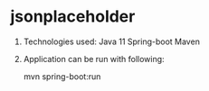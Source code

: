 # jsonplaceholder

1. Technologies used:
    Java 11
    Spring-boot 
    Maven  
  
  
2. Application can be run with following: 
  
   mvn spring-boot:run
